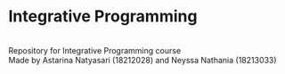<h1>Integrative Programming</h1>
<br>Repository for Integrative Programming course
<br>Made by Astarina Natyasari (18212028) and Neyssa Nathania (18213033)
